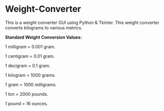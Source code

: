 # Weight-Converter

This is a weight converter GUI using Python & Tkinter. This weight converter converts kilograms to various metrics.

**Standard Weight Conversion Values:**

1 milligram = 0.001 gram.

1 centigram = 0.01 gram.

1 decigram = 0.1 gram.

1 kilogram = 1000 grams.

1 gram = 1000 milligrams.

1 ton = 2000 pounds.

1 pound = 16 ounces.
